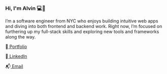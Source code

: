 ### Hi, I'm Alvin 💻🗽

I’m a software engineer from NYC who enjoys building intuitive web apps and diving into both frontend and backend work. Right now, I’m focused on furthering up my full-stack skills and exploring new tools and frameworks along the way.

📂[ Portfolio](https://alvinmahmud.github.io/)

🔗[ LinkedIn](https://www.linkedin.com/in/alvin-mahmud/)

📬[ Email](mailto:alvin.mahmud@gmail.com)

